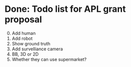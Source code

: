 Done: Todo list for APL grant proposal
===

0. Add human
1. Add robot
2. Show ground truth
3. Add survelliance camera
4. BB, 3D or 2D
5. Whether they can use supermarket?